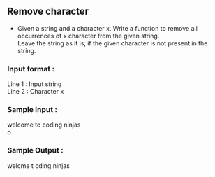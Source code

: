 ## Remove character
* Given a string and a character x. Write a function to remove all occurrences of x character from the given string.<br/>
Leave the string as it is, if the given character is not present in the string.
### Input format :
Line 1 : Input string <br/>
Line 2 : Character x <br/>
### Sample Input :
welcome to coding ninjas <br/>
o <br/>
### Sample Output :
welcme t cding ninjas
